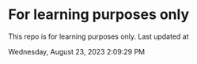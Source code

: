 # For learning purposes only
This repo is for learning purposes only.
Last updated at

Wednesday, August 23, 2023 2:09:29 PM

